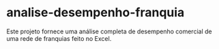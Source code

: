 # analise-desempenho-franquia
Este projeto fornece uma análise completa de desempenho comercial de uma rede de franquias feito no Excel.
